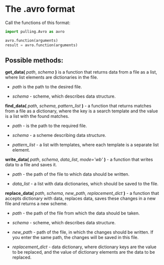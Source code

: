 # The .avro format
Call the functions of this format:

```python
import pulling.Avro as avro

avro.function(arguments)
result = avro.function(arguments)
```
## Possible methods:
**get_data(** *path*, *schema* **)** is a function that returns data from a file as a list, where list elements are dictionaries in the file.

 - *path* is the path to the desired file.

 - *schema* - scheme, which describes data structure.


**find_data(** *path*, *schema*, *pattern_list* **)** - a function that returns matches from a file as a dictionary, where the key is a search template and the value is a list with the found matches.

 - *path* - is the path to the required file.

 - *schema* - a scheme describing data structure.

 - *pattern_list* - a list with templates, where each template is a separate list element.


**write_data(** *path*, *schema*, *data_list*, *mode='wb'* **)** - a function that writes data to a file and saves it.

 - *path* - the path of the file to which data should be written.

 - *data_list* - a list with data dictionaries, which should be saved to the file.


**replace_data(** *path*, *schema*, *new_path*, *replacement_dict* **)** - a function that accepts dictionary with data, replaces data, saves these changes in a new file and returns a new scheme.

 - *path* - the path of the file from which the data should be taken.

 - *schema* - scheme, which describes data structure.

 - *new_path* - path of the file, in which the changes should be written. If you enter the same path, the changes will be saved in this file.

 - *replacement_dict* - data dictionary, where dictionary keys are the value to be replaced, and the value of dictionary elements are the data to be replaced.